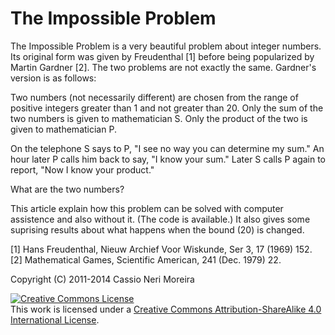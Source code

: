 The Impossible Problem
=====

The Impossible Problem is a very beautiful problem about integer numbers. Its
original form was given by Freudenthal [1] before being popularized by Martin
Gardner [2]. The two problems are not exactly the same. Gardner's version is as
follows:

<quote>
Two numbers (not necessarily different) are chosen from the range of positive
integers greater than 1 and not greater than 20. Only the sum of the two numbers
is given to mathematician S. Only the product of the two is given to
mathematician P.

On the telephone S says to P, "I see no way you can determine my sum." An hour
later P calls him back to say, "I know your sum." Later S calls P again to
report, "Now I know your product."

What are the two numbers?
</quote>

This article explain how this problem can be solved with computer assistence and
also without it. (The code is available.) It also gives some suprising results
about what happens when the bound (20) is changed.

[1] Hans Freudenthal, Nieuw Archief Voor Wiskunde, Ser 3, 17 (1969) 152.
<br>
[2] Mathematical Games, Scientific American, 241 (Dec. 1979) 22.

Copyright (C) 2011-2014 Cassio Neri Moreira

<a rel="license" href="http://creativecommons.org/licenses/by-sa/4.0/"><img alt="Creative Commons License" style="border-width:0" src="http://i.creativecommons.org/l/by-sa/4.0/88x31.png" /></a><br />This work is licensed under a <a rel="license" href="http://creativecommons.org/licenses/by-sa/4.0/">Creative Commons Attribution-ShareAlike 4.0 International License</a>.
